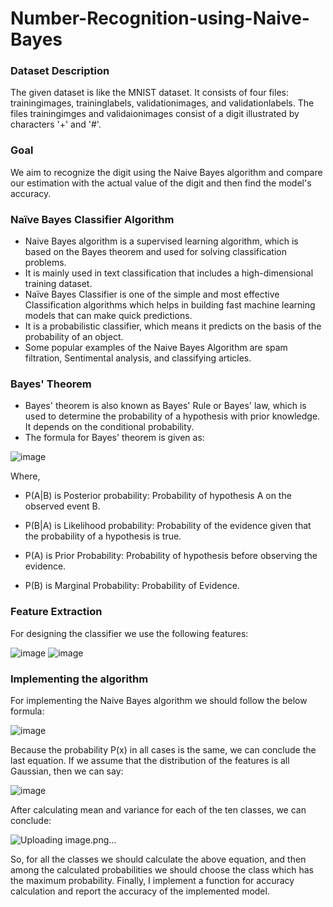 # Number-Recognition-using-Naive-Bayes

### Dataset Description
The given dataset is like the MNIST dataset. It consists of four files: trainingimages, traininglabels, validationimages, and validationlabels. The files trainingimges and validaionimages consist of a digit illustrated by characters '+' and '#'. 

### Goal
We aim to recognize the digit using the Naive Bayes algorithm and compare our estimation with the actual value of the digit and then find the model's accuracy.

### Naïve Bayes Classifier Algorithm

* Naive Bayes algorithm is a supervised learning algorithm, which is based on the Bayes theorem and used for solving classification problems.
* It is mainly used in text classification that includes a high-dimensional training dataset.
* Naïve Bayes Classifier is one of the simple and most effective Classification algorithms which helps in building fast machine learning models that can make quick predictions.
* It is a probabilistic classifier, which means it predicts on the basis of the probability of an object.
* Some popular examples of the Naive Bayes Algorithm are spam filtration, Sentimental analysis, and classifying articles.

### Bayes' Theorem
* Bayes' theorem is also known as Bayes' Rule or Bayes' law, which is used to determine the probability of a hypothesis with prior knowledge. It depends on the conditional probability.
* The formula for Bayes' theorem is given as:

![image](https://user-images.githubusercontent.com/125180530/218305218-7c23b093-a73b-4508-8ab9-10bba49fd029.png)

Where,

* P(A|B) is Posterior probability: Probability of hypothesis A on the observed event B.

* P(B|A) is Likelihood probability: Probability of the evidence given that the probability of a hypothesis is true.

* P(A) is Prior Probability: Probability of hypothesis before observing the evidence.

* P(B) is Marginal Probability: Probability of Evidence.

### Feature Extraction

For designing the classifier we use the following features:

![image](https://user-images.githubusercontent.com/125180530/218305359-8ced0e97-cf0c-4c06-a8bc-4bdd078d6211.png)
![image](https://user-images.githubusercontent.com/125180530/218305376-cd2cf823-e5f2-4f9c-8814-b35d126915f8.png)

### Implementing the algorithm
For implementing the Naive Bayes algorithm we should follow the below formula:

![image](https://user-images.githubusercontent.com/125180530/218305487-231408e4-6287-48d0-bf5e-479fcfdc7625.png)

Because the probability P(x) in all cases is the same, we can conclude the last equation. If we assume that the distribution of the features is all Gaussian, then we can say:

![image](https://user-images.githubusercontent.com/125180530/218305616-deab70bf-5435-48d7-a8d2-4ff877a2c5d5.png)

After calculating mean and variance for each of the ten classes, we can conclude:

![Uploading image.png…]()

So, for all the classes we should calculate the above equation, and then among the calculated probabilities we should choose the class which has the maximum probability. Finally, I implement a function for accuracy calculation and report the accuracy of the implemented model.
